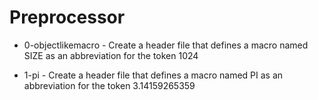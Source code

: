 # Preprocessor

* 0-objectlikemacro - Create a header file that defines a macro named SIZE as an abbreviation for the token 1024

* 1-pi - Create a header file that defines a macro named PI as an abbreviation for the token 3.14159265359
